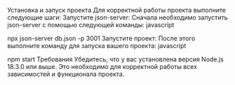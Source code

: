 Установка и запуск проекта
Для корректной работы проекта выполните следующие шаги:
Запустите json-server: Сначала необходимо запустить json-server с помощью следующей команды:
javascript

npx json-server db.json -p 3001
Запустите проект: После этого выполните команду для запуска вашего проекта:
javascript

npm start
Требования
Убедитесь, что у вас установлена версия Node.js 18.3.0 или выше. Это необходимо для корректной работы всех зависимостей и функционала проекта.
